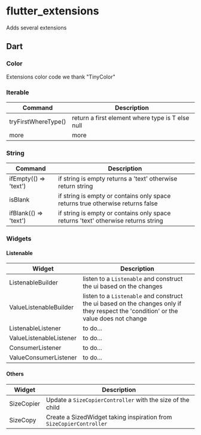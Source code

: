 # flutter_extensions

Adds several extensions

## Dart

### Color

Extensions color code we thank "TinyColor"

### Iterable<T>

| Command | Description |
| ------- | ----------- |
| tryFirstWhereType<T>() | return a first element where type is T else null |
| more | more |


### String

| Command | Description |
| ------- | ----------- |
| ifEmpty<T>(() => 'text') | if string is empty returns a 'text' otherwise return string |
| isBlank | if string is empty or contains only space returns true otherwise returns false |
| ifBlank(() => 'text') | if string is empty or contains only space returns 'text' otherwise returns string |

### Widgets

#### Listenable

| Widget | Description |
| ------- | ----------- |
| ListenableBuilder | listen to a `Listenable` and construct the ui based on the changes |
| ValueListenableBuilder | listen to a `Listenable` and construct the ui based on the changes only if they respect the 'condition' or the value does not change |
| ListenableListener | to do... |
| ValueListenableListener | to do... |
| ConsumerListener | to do... |
| ValueConsumerListener | to do... |

#### Others

| Widget | Description |
| ------- | ----------- |
| SizeCopier | Update a `SizeCopierController` with the size of the child |
| SizeCopy | Create a SizedWidget taking inspiration from `SizeCopierController` |



